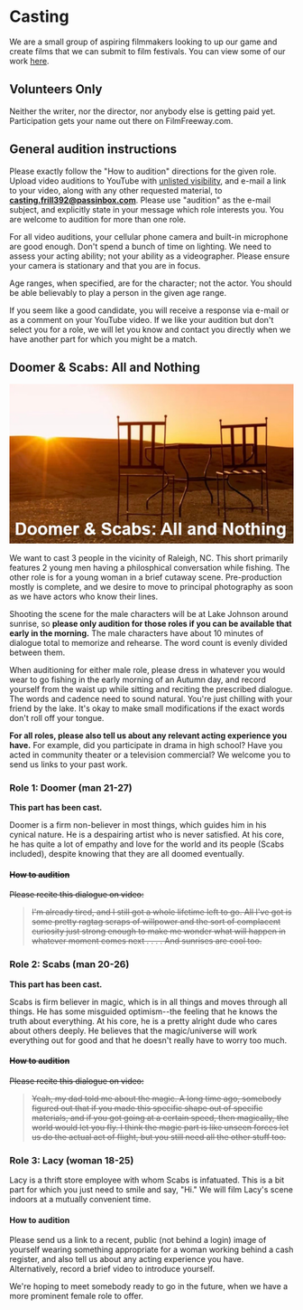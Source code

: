 # Casting

We are a small group of aspiring filmmakers looking to up our game and create films that we can submit to film festivals.  You can view some of our work [here](https://www.youtube.com/@useless.poodle).

## Volunteers Only

Neither the writer, nor the director, nor anybody else is getting paid yet.  Participation gets your name out there on FilmFreeway.com.

## General audition instructions

Please exactly follow the "How to audition" directions for the given role.  Upload video auditions to YouTube with [unlisted visibility](https://support.google.com/youtube/answer/157177), and e-mail a link to your video, along with any other requested material, to  **casting.frill392@passinbox.com**.  Please use "audition" as the e-mail subject, and explicitly state in your message which role interests you.  You are welcome to audition for more than one role.

For all video auditions, your cellular phone camera and built-in microphone are good enough.  Don't spend a bunch of time on lighting.  We need to assess your acting ability; not your ability as a videographer.  Please ensure your camera is stationary and that you are in focus.

Age ranges, when specified, are for the character; not the actor.  You should be able believably to play a person in the given age range.

If you seem like a good candidate, you will receive a response via e-mail or as a comment on your YouTube video.  If we like your audition but don't select you for a role, we will let you know and contact you directly when we have another part for which you might be a match.

## Doomer & Scabs: All and Nothing

![Doomer & Scabs: All and Nothing](/images/dns_aan.jpg)

We want to cast 3 people in the vicinity of Raleigh, NC.  This short primarily features 2 young men having a philosphical conversation while fishing.  The other role is for a young woman in a brief cutaway scene.  Pre-production mostly is complete, and we desire to move to principal photography as soon as we have actors who know their lines.

Shooting the scene for the male characters will be at Lake Johnson around sunrise, so **please only audition for those roles if you can be available that early in the morning.**  The male characters have about 10 minutes of dialogue total to memorize and rehearse.  The word count is evenly divided between them.

When auditioning for either male role, please dress in whatever you would wear to go fishing in the early morning of an Autumn day, and record yourself from the waist up while sitting and reciting the prescribed dialogue.  The words and cadence need to sound natural.  You're just chilling with your friend by the lake.  It's okay to make small modifications if the exact words don't roll off your tongue.

**For all roles, please also tell us about any relevant acting experience you have.**  For example, did you participate in drama in high school?  Have you acted in community theater or a television commercial?  We welcome you to send us links to your past work.

### Role 1: Doomer (man 21-27)

**This part has been cast.**

Doomer is a firm non-believer in most things, which guides him in his cynical nature. He is a despairing artist who is never satisfied. At his core, he has quite a lot of empathy and love for the world and its people (Scabs included), despite knowing that they are all doomed eventually.

#### ~~How to audition~~

~~Please recite this dialogue on video:~~

> ~~I'm already tired, and I still got a whole lifetime left to go.  All I've got is some pretty ragtag scraps of willpower and the sort of complacent curiosity just strong enough to make me wonder what will happen in whatever moment comes next . . . .  And sunrises are cool too.~~

### Role 2: Scabs (man 20-26)

**This part has been cast.**

Scabs is firm believer in magic, which is in all things and moves through all things. He has some misguided optimism--the feeling that he knows the truth about everything.  At his core, he is a pretty alright dude who cares about others deeply.  He believes that the magic/universe will work everything out for good and that he doesn't really have to worry too much.

#### ~~How to audition~~

~~Please recite this dialogue on video:~~

> ~~Yeah, my dad told me about the magic. A long time ago, somebody figured out that if you made this specific shape out of specific materials, and if you got going at a certain speed, then magically, the world would let you fly.  I think the magic part is like unseen forces let us do the actual act of flight, but you still need all the other stuff too.~~

### Role 3: Lacy (woman 18-25)

Lacy is a thrift store employee with whom Scabs is infatuated.  This is a bit part for which you just need to smile and say, "Hi."  We will film Lacy's scene indoors at a mutually convenient time.

#### How to audition

Please send us a link to a recent, public (not behind a login) image of yourself wearing something appropriate for a woman working behind a cash register, and also tell us about any acting experience you have.  Alternatively, record a brief video to introduce yourself.

We're hoping to meet somebody ready to go in the future, when we have a more prominent female role to offer.
